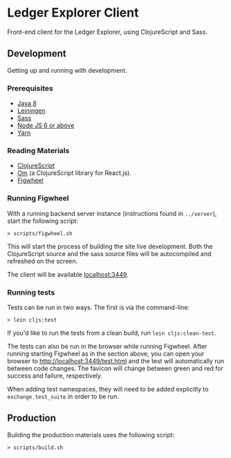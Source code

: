 # Ledger Explorer Client

Front-end client for the Ledger Explorer, using ClojureScript and Sass.

## Development

Getting up and running with development.  

### Prerequisites

* [Java 8](http://www.oracle.com/technetwork/java/javase/downloads/jdk8-downloads-2133151.html)
* [Leiningen](http://leiningen.org/)
* [Sass](http://sass-lang.com/)
* [Node JS 6 or above](https://nodejs.org/en/download/current/)
* [Yarn](https://yarnpkg.com/)

### Reading Materials

* [ClojureScript](https://github.com/clojure/clojurescript/)
* [Om](https://github.com/omcljs/om) (a ClojureScript library for React.js).
* [Figwheel](https://github.com/bhauman/lein-figwheel/)

### Running Figwheel

With a running backend server instance (instructions found in `../server`), 
start the following script:

```
> scripts/figwheel.sh
```

This will start the process of building the site live development.  Both the 
ClojureScript source and the sass source files will be autocompiled and
refreshed on the screen.

The client will be available [localhost:3449](http://localhost:3449).

### Running tests

Tests can be run in two ways.  The first is via the command-line: 

```
> lein cljs:test
```

If you'd like to run the tests from a clean build, run `lein cljs:clean-test`.

The tests can also be run in the browser while running Figwheel.  After running
starting Figwheel as in the section above, you can open your browser to 
[http://localhost:3449/test.html](http://localhost:3449/test.html) and the test will
automatically run between code changes.  The favicon will change between green and red
for success and failure, respectively.

When adding test namespaces, they will need to be added explicitly to `exchange.test_suite`
in order to be run.

## Production

Building the production materials uses the following script:

```
> scripts/build.sh
```
